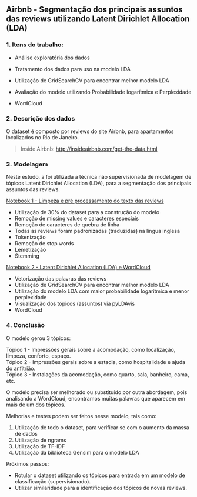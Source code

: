 ## Airbnb - Segmentação dos principais assuntos das reviews utilizando Latent Dirichlet Allocation (LDA)

### 1. Itens do trabalho:

* Análise exploratória dos dados

* Tratamento dos dados para uso na modelo LDA

* Utilização de GridSearchCV para encontrar melhor modelo LDA

* Avaliação do modelo utilizando Probabilidade logarítmica e Perplexidade

* WordCloud


### 2. Descrição dos dados

O dataset é composto por reviews do site Airbnb, para apartamentos localizados no Rio de Janeiro.

> Inside Airbnb: http://insideairbnb.com/get-the-data.html


### 3. Modelagem

Neste estudo, a foi utilizada a técnica não supervisionada de modelagem de tópicos Latent Dirichlet Allocation (LDA), para a segmentação dos principais assuntos das reviews.

[Notebook 1 - Limpeza e pré processamento do texto das reviews](https://github.com/rrfsantos/Airbnb-Segmentacao-dos-principais-assuntos-das-reviews/blob/main/2_Airbnb_LDA_WorldCloud.ipynb)

* Utilização de 30% do dataset para a construção do modelo
* Remoção de missing values e caracteres especiais
* Remoção de caracteres de quebra de linha
* Todas as reviews foram padronizadas (traduzidas) na língua inglesa
* Tokenização
* Remoção de stop words
* Lemetização
* Stemming

[Notebook 2 - Latent Dirichlet Allocation (LDA) e WordCloud](https://github.com/rrfsantos/Airbnb-Segmentacao-dos-principais-assuntos-das-reviews/blob/main/1_Airbnb_pre_processamento.ipynb)

* Vetorização das palavras das reviews
* Utilização de GridSearchCV para encontrar melhor modelo LDA
* Utilização do modelo LDA com maior probabilidade logarítmica e menor perplexidade
* Visualização dos tópicos (assuntos) via pyLDAvis
* WordCloud
  
### 4. Conclusão

O modelo gerou 3 tópicos:

Tópico 1 - Impressões gerais sobre a acomodação, como localização, limpeza, conforto, espaço.
<br>
Tópico 2 - Impressões gerais sobre a estadia, como hospitalidade e ajuda do anfitrião.
<br>
Tópico 3 - Instalações da acomodação, como quarto, sala, banheiro, cama, etc.

O modelo precisa ser melhorado ou substituído por outra abordagem, pois analisando a WordCloud, encontramos muitas palavras que aparecem em mais de um dos tópicos. 

Melhorias e testes podem ser feitos nesse modelo, tais como:

1. Utilização de todo o dataset, para verificar se com o aumento da massa de dados
2. Utilização de ngrams
3. Utilização de TF-IDF
4. Utilização da biblioteca Gensim para o modelo LDA

Próximos passos:

* Rotular o dataset utilizando os tópicos para entrada em um modelo de classificação (supervisionado).
* Utilizar similaridade para a identificação dos tópicos de novas reviews.
